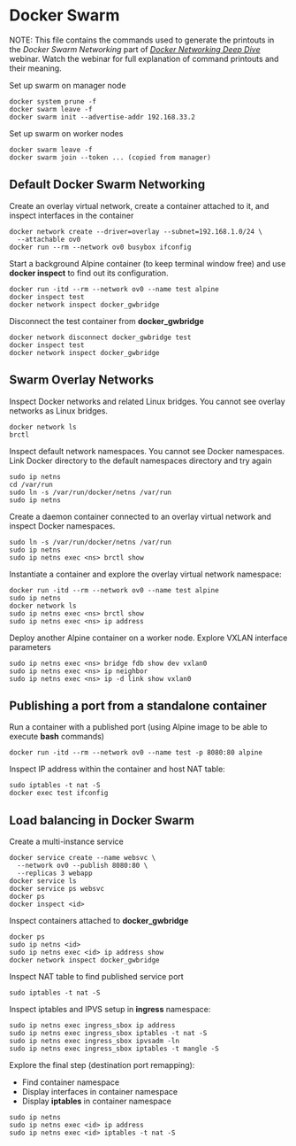 # Docker Swarm

NOTE: This file contains the commands used to generate the printouts in the
*Docker Swarm Networking* part of
*[Docker Networking Deep Dive](https://www.ipspace.net/Docker_Networking_Deep_Dive)*
webinar. Watch the webinar for full explanation of command printouts and their meaning.

Set up swarm on manager node

```
docker system prune -f
docker swarm leave -f
docker swarm init --advertise-addr 192.168.33.2
```

Set up swarm on worker nodes

```
docker swarm leave -f
docker swarm join --token ... (copied from manager)
```

## Default Docker Swarm Networking

Create an overlay virtual network, create a container attached to it, and inspect interfaces in the container

```
docker network create --driver=overlay --subnet=192.168.1.0/24 \
  --attachable ov0
docker run --rm --network ov0 busybox ifconfig
```

Start a background Alpine container (to keep terminal window free) and use **docker inspect** to find out its configuration.

```
docker run -itd --rm --network ov0 --name test alpine
docker inspect test
docker network inspect docker_gwbridge
```

Disconnect the test container from **docker_gwbridge**

```
docker network disconnect docker_gwbridge test
docker inspect test
docker network inspect docker_gwbridge
```

## Swarm Overlay Networks

Inspect Docker networks and related Linux bridges. You cannot see overlay networks as Linux bridges.

```
docker network ls
brctl
```

Inspect default network namespaces. You cannot see Docker namespaces. Link Docker directory to the default namespaces directory and try again

```
sudo ip netns
cd /var/run
sudo ln -s /var/run/docker/netns /var/run
sudo ip netns
```

Create a daemon container connected to an overlay virtual network and inspect Docker namespaces.

```
sudo ln -s /var/run/docker/netns /var/run
sudo ip netns
sudo ip netns exec <ns> brctl show
```

Instantiate a container and explore the overlay virtual network namespace:

```
docker run -itd --rm --network ov0 --name test alpine
sudo ip netns
docker network ls
sudo ip netns exec <ns> brctl show
sudo ip netns exec <ns> ip address
```

Deploy another Alpine container on a worker node. Explore VXLAN interface parameters

```
sudo ip netns exec <ns> bridge fdb show dev vxlan0
sudo ip netns exec <ns> ip neighbor
sudo ip netns exec <ns> ip -d link show vxlan0
```

## Publishing a port from a standalone container

Run a container with a published port (using Alpine image to be able to execute **bash** commands)

```
docker run -itd --rm --network ov0 --name test -p 8080:80 alpine
```

Inspect IP address within the container and host NAT table:

```
sudo iptables -t nat -S
docker exec test ifconfig
```

## Load balancing in Docker Swarm

Create a multi-instance service

```
docker service create --name websvc \
  --network ov0 --publish 8080:80 \
  --replicas 3 webapp
docker service ls
docker service ps websvc
docker ps
docker inspect <id>
```

Inspect containers attached to **docker_gwbridge**

```
docker ps
sudo ip netns <id>
sudo ip netns exec <id> ip address show
docker network inspect docker_gwbridge
```

Inspect NAT table to find published service port

```
sudo iptables -t nat -S
```

Inspect iptables and IPVS setup in **ingress** namespace:

```
sudo ip netns exec ingress_sbox ip address
sudo ip netns exec ingress_sbox iptables -t nat -S
sudo ip netns exec ingress_sbox ipvsadm -ln
sudo ip netns exec ingress_sbox iptables -t mangle -S
```

Explore the final step (destination port remapping):

* Find container namespace
* Display interfaces in container namespace
* Display **iptables** in container namespace

```
sudo ip netns
sudo ip netns exec <id> ip address
sudo ip netns exec <id> iptables -t nat -S
```
